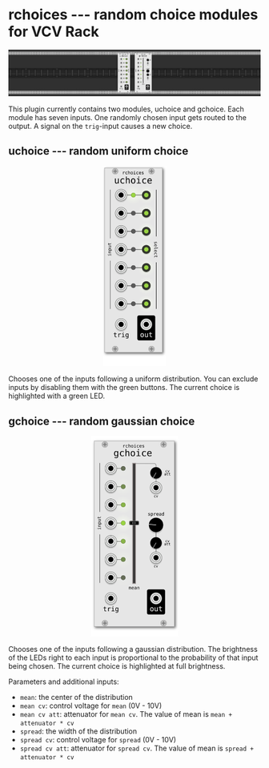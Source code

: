 # rchoices --- random choice modules for VCV Rack
<p align="center">
    <img src="screenshots/banner.png"/>
</p>


This plugin currently contains two modules, uchoice and gchoice. Each module has seven inputs. One randomly chosen input gets routed to the output.
A signal on the `trig`-input causes a new choice.


## uchoice --- random uniform choice
<p align="center">
    <img src="screenshots/uchoice.png" height="400"/>
</p>

Chooses one of the inputs following a uniform distribution.
You can exclude inputs by disabling them with the green buttons. The current choice is highlighted with a green LED.

## gchoice --- random gaussian choice
<p align="center">
    <img src="screenshots/gchoice.png" height="400"/>
</p>

Chooses one of the inputs following a gaussian distribution.
The brightness of the LEDs right to each input is proportional to the probability of that input being chosen. The current choice is highlighted at full brightness.

Parameters and additional inputs:
 - `mean`: the center of the distribution
 - `mean cv`: control voltage for `mean` (0V - 10V)
 - `mean cv att`: attenuator for `mean cv`. The value of mean is `mean + attenuator * cv`
 - `spread`: the width of the distribution
 - `spread cv`: control voltage for `spread` (0V - 10V)
 - `spread cv att`: attenuator for `spread cv`. The value of mean is `spread + attenuator * cv`


<!-- ---
<p align="center">
    <img src="screenshots/patch.png"/>
</p> -->
